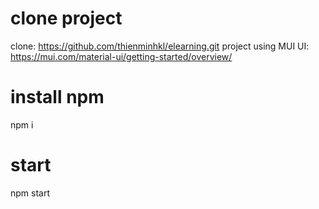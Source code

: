 # clone project
clone: https://github.com/thienminhkl/elearning.git
project using MUI UI: https://mui.com/material-ui/getting-started/overview/

# install npm
npm i

# start 
npm start
